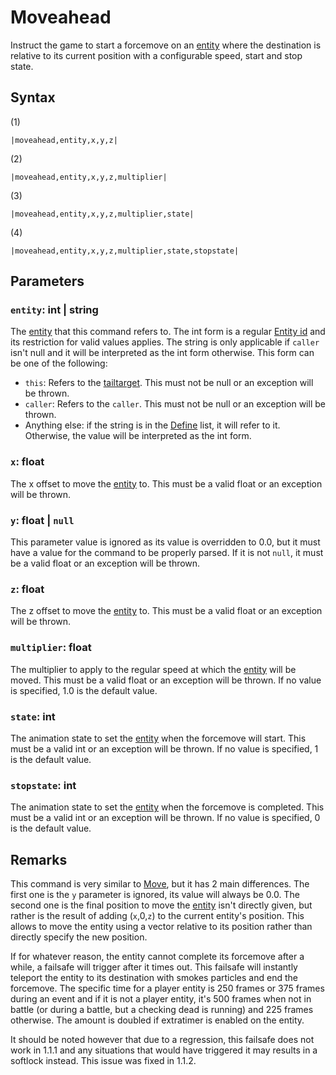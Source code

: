 # Moveahead

Instruct the game to start a forcemove on an [entity](../../../Data%20format/Entity.md) where the destination is relative to its current position with a configurable speed, start and stop state.

## Syntax

(1)

````
|moveahead,entity,x,y,z|
````

(2)

````
|moveahead,entity,x,y,z,multiplier|
````

(3)

````
|moveahead,entity,x,y,z,multiplier,state|
````

(4)

````
|moveahead,entity,x,y,z,multiplier,state,stopstate|
````

## Parameters

### `entity`: int | string

The [entity](../../../Data%20format/Entity.md) that this command refers to. The int form is a regular [Entity id](../Entity%20id.md) and its restriction for valid values applies. The string is only applicable if `caller` isn't null and it will be interpreted as the int form otherwise. This form can be one of the following:

* `this`: Refers to the [tailtarget](../../Notable%20local%20variable/tailtarget.md). This must not be null or an exception will be thrown.
* `caller`: Refers to the `caller`. This must not be null or an exception will be thrown.
* Anything else: if the string is in the [Define](Define.md) list, it will refer to it. Otherwise, the value will be interpreted as the int form.

### `x`: float

The x offset to move the [entity](../../../Data%20format/Entity.md) to. This must be a valid float or an exception will be thrown.

### `y`: float | `null`

This parameter value is ignored as its value is overridden to 0.0, but it must have a value for the command to be properly parsed. If it is not `null`, it must be a valid float or an exception will be thrown.

### `z`: float

The z offset to move the [entity](../../../Data%20format/Entity.md) to. This must be a valid float or an exception will be thrown.

### `multiplier`: float

The multiplier to apply to the regular speed at which the [entity](../../../Data%20format/Entity.md) will be moved. This must be a valid float or an exception will be thrown. If no value is specified, 1.0 is the default value.

### `state`: int

The animation state to set the [entity](../../../Data%20format/Entity.md) when the forcemove will start. This must be a valid int or an exception will be thrown. If no value is specified, 1 is the default value.

### `stopstate`: int

The animation state to set the [entity](../../../Data%20format/Entity.md) when the forcemove is completed. This must be a valid int or an exception will be thrown. If no value is specified, 0 is the default value.

## Remarks

This command is very similar to [Move](Move.md), but it has 2 main differences. The first one is the `y` parameter is ignored, its value will always be 0.0. The second one is the final position to move the [entity](../../../Data%20format/Entity.md) isn't directly given, but rather is the result of adding (`x`,0,`z`) to the current entity's position. This allows to move the entity using a vector relative to its position rather than directly specify the new position.

If for whatever reason, the entity cannot complete its forcemove after a while, a failsafe will trigger after it times out. This failsafe will instantly teleport the entity to its destination with smokes particles and end the forcemove. The specific time for a player entity is 250 frames or 375 frames during an event and if it is not a player entity, it's 500 frames when not in battle (or during a battle, but a checking dead is running) and 225 frames otherwise. The amount is doubled if extratimer is enabled on the entity.

It should be noted however that due to a regression, this failsafe does not work in 1.1.1 and any situations that would have triggered it may results in a softlock instead. This issue was fixed in 1.1.2.

